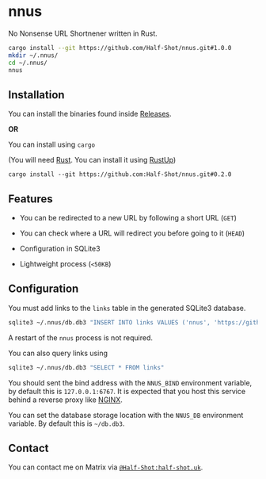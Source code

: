 # nnus

No Nonsense URL Shortnener written in Rust.

```sh
cargo install --git https://github.com/Half-Shot/nnus.git#1.0.0
mkdir ~/.nnus/
cd ~/.nnus/
nnus
```

## Installation

You can install the binaries found inside [Releases](https://github.com/Half-Shot/nnus/releases).

**OR**

You can install using `cargo`

(You will need [Rust](https://www.rust-lang.org/). You can install it using [RustUp](https://rustup.rs/))

``cargo install --git https://github.com:Half-Shot/nnus.git#0.2.0``

## Features

- You can be redirected to a new URL by following a short URL (`GET`)
- You can check where a URL will redirect you before going to it (`HEAD`)

- Configuration in SQLite3
- Lightweight process (`<50KB`)

## Configuration

You must add links to the `links` table in the generated SQLite3 database.

```sh
sqlite3 ~/.nnus/db.db3 "INSERT INTO links VALUES ('nnus', 'https://github.com/Half-Shot/nnus')"
```

A restart of the `nnus` process is not required.

You can also query links using

```sh
sqlite3 ~/.nnus/db.db3 "SELECT * FROM links"
```

You should sent the bind address with the `NNUS_BIND` environment variable, by default this is `127.0.0.1:6767`. It is expected that you host this service behind a 
reverse proxy like [NGINX](https://www.nginx.com/).

You can set the database storage location with the `NNUS_DB` environment variable. By default this is `~/db.db3`.

## Contact

You can contact me on Matrix via [`@Half-Shot:half-shot.uk`](https://matrix.to/#/@Half-Shot:half-shot.uk).